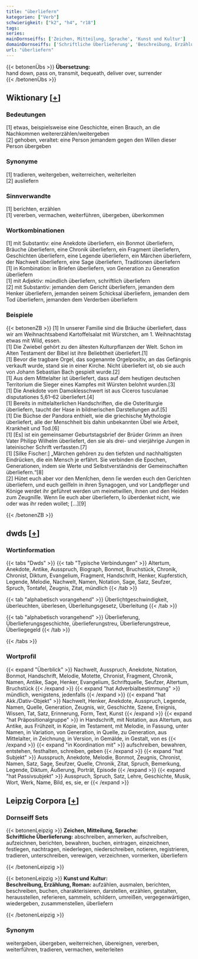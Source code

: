 ```yaml
---
title: "überliefern"
kategorien: ["Verb"]
schwierigkeit: ["k2", "h4", "r18"]
tags:
series:
mainDornseiffs: ['Zeichen, Mitteilung, Sprache', 'Kunst und Kultur']
domainDornseiffs: ['Schriftliche Überlieferung', 'Beschreibung, Erzählung, Roman']
url: "überliefern"
---
```


{{< betonenÜbs >}}
**Übersetzung:**  
hand down, pass on, transmit, bequeath, deliver  over, surrender  
{{< /betonenÜbs >}}

## Wiktionary [[+](https://de.wiktionary.org/wiki/überliefern)]

### Bedeutungen
[1] etwas, beispielsweise eine Geschichte, einen Brauch, an die Nachkommen weitererzählen/weitergeben  
[2] gehoben, veraltet: eine Person jemandem gegen den Willen dieser Person übergeben  

### Synonyme
[1] tradieren, weitergeben, weiterreichen, weiterleiten  
[2] ausliefern  

### Sinnverwandte
[1] berichten, erzählen  
[1] vererben, vermachen, weiterführen, übergeben, überkommen  

### Wortkombinationen
[1] mit Substantiv: eine Anekdote überliefern, ein Bonmot überliefern, Bräuche überliefern, eine Chronik überliefern, ein Fragment überliefern, Geschichten überliefern, eine Legende überliefern, ein Märchen überliefern, der Nachwelt überliefern, eine Sage überliefern, Traditionen überliefern  
[1] in Kombination: in Briefen überliefern, von Generation zu Generation überliefern  
[1] mit Adjektiv: mündlich überliefern, schriftlich überliefern  
[2] mit Substantiv: jemanden dem Gericht überliefern, jemanden dem Henker überliefern, jemanden seinem Schicksal überliefern, jemanden dem Tod überliefern,  jemanden dem Verderben überliefern  

### Beispiele
{{< betonenZB >}}
[1] In unserer Familie sind die Bräuche überliefert, dass wir am Weihnachtsabend Kartoffelsalat mit Würstchen, am 1. Weihnachtstag etwas mit Wild, essen.  
[1] Die Zwiebel gehört zu den ältesten Kulturpflanzen der Welt. Schon im Alten Testament der Bibel ist ihre Beliebtheit überliefert.[1]  
[1] Bevor die tragbare Orgel, das sogenannte Orgelpositiv, an das Gefängnis verkauft wurde, stand sie in einer Kirche. Nicht überliefert ist, ob sie auch von Johann Sebastian Bach gespielt wurde.[2]  
[1] Aus dem Mittelalter ist überliefert, dass auf dem heutigen deutschen Territorium die Sieger eines Kampfes mit Würsten belohnt wurden.[3]  
[1] Die Anekdote vom Damoklesschwert ist aus Ciceros tusculanae disputationes 5,61–62 überliefert.[4]  
[1] Bereits in mittelalterlichen Handschriften, die die Osterliturgie überliefern, taucht der Hase in bildnerischen Darstellungen auf.[5]  
[1] Die Büchse der Pandora enthielt, wie die griechische Mythologie überliefert, alle der Menschheit bis dahin unbekannten Übel wie Arbeit, Krankheit und Tod.[6]  
[1] [Es] ist ein gemeinsamer Geburtstagsbrief der Brüder Grimm an ihren Vater Philipp Wilhelm überliefert, den sie als drei- und vierjährige Jungen in lateinischer Schrift verfassten.[7]  
[1] [Silke Fischer:] „Märchen gehören zu den tiefsten und nachhaltigsten Eindrücken, die ein Mensch je erfährt. Sie verbinden die Epochen, Generationen, indem sie Werte und Selbstverständnis der Gemeinschaften überliefern.“[8]  
[2] Hütet euch aber vor den Menſchen, denn ſie werden euch den Gerichten überliefern, und euch geiſſeln in ihren Synagogen, und vor Landpfleger und Könige werdet ihr geführet werden um meinetwillen, ihnen und den Heiden zum Zeugniſſe. Wenn ſie euch aber überliefern, ſo überdenket nicht, wie oder was ihr reden wollet; […][9]  

{{< /betonenZB >}}


## dwds [[+](https://www.dwds.de/wb/überliefern)]

### Wortinformation
{{< tabs "Dwds" >}}
{{< tab "Typische Verbindungen" >}}
Altertum, Anekdote, Antike, Ausspruch, Biograph, Bonmot, Bruchstück, Chronik, Chronist, Diktum, Evangelium, Fragment, Handschrift, Henker, Kupferstich, Legende, Melodie, Nachwelt, Namen, Notation, Sage, Satz, Seufzer, Spruch, Tontafel, Zeugnis, Zitat, mündlich
{{< /tab >}}

{{< tab "alphabetisch vorangehend" >}}
Überlichtgeschwindigkeit, überleuchten, überlesen, Überleitungsgesetz, Überleitung
{{< /tab >}}

{{< tab "alphabetisch vorangehend" >}}
Überlieferung, Überlieferungsgeschichte, überlieferungstreu, Überlieferungstreue, Überliegegeld
{{< /tab >}}

{{< /tabs >}}

### Wortprofil
{{< expand "Überblick" >}} Nachwelt, Ausspruch, Anekdote, Notation, Bonmot, Handschrift, Melodie, Motette, Chronist, Fragment, Chronik, Namen, Antike, Sage, Henker, Evangelium, Schriftquelle, Seufzer, Altertum, Bruchstück {{< /expand >}}
{{< expand "hat Adverbialbestimmung" >}} mündlich, wenigstens, jedenfalls {{< /expand >}}
{{< expand "hat Akk./Dativ-Objekt" >}} Nachwelt, Henker, Anekdote, Ausspruch, Legende, Namen, Quelle, Generation, Zeugnis, wir, Geschichte, Szene, Ereignis, Wissen, Tat, Satz, Erinnerung, Form, Text, Kunst {{< /expand >}}
{{< expand "hat Präpositionalgruppe" >}} in Handschrift, mit Notation, aus Altertum, aus Antike, aus Frühzeit, in Kopie, im Testament, mit Melodie, in Fassung, unter Namen, in Variation, von Generation, in Quelle, zu Generation, aus Mittelalter, in Zeichnung, in Version, in Gemälde, in Gestalt, von es {{< /expand >}}
{{< expand "in Koordination mit" >}} aufschreiben, bewahren, entstehen, festhalten, schreiben, geben {{< /expand >}}
{{< expand "hat Subjekt" >}} Ausspruch, Anekdote, Melodie, Bonmot, Zeugnis, Chronist, Namen, Satz, Sage, Seufzer, Quelle, Chronik, Zitat, Spruch, Bemerkung, Legende, Diktum, Äußerung, Porträt, Episode {{< /expand >}}
{{< expand "hat Passivsubjekt" >}} Ausspruch, Spruch, Satz, Lehre, Geschichte, Musik, Wort, Werk, Name, Bild, es, sie, er {{< /expand >}}

## Leipzig Corpora [[+](https://corpora.uni-leipzig.de/en/res?word=überliefern&corpusId=deu_newscrawl-public_2018)]

### Dornseiff Sets
{{< betonenLeipzig >}}
**Zeichen, Mitteilung, Sprache:**  
**Schriftliche Überlieferung:** abschreiben, anmerken, aufschreiben, aufzeichnen, berichten, bewahren, buchen, eintragen, einzeichnen, festlegen, nachtragen, niederlegen, niederschreiben, notieren, registrieren, tradieren, unterschreiben, verewigen, verzeichnen, vormerken, überliefern  

{{< /betonenLeipzig >}}


{{< betonenLeipzig >}}
**Kunst und Kultur:**  
**Beschreibung, Erzählung, Roman:** aufzählen, ausmalen, berichten, beschreiben, buchen, charakterisieren, darstellen, erzählen, gestalten, herausstellen, referieren, sammeln, schildern, umreißen, vergegenwärtigen, wiedergeben, zusammenstellen, überliefern  

{{< /betonenLeipzig >}}

### Synonym
weitergeben, übergeben, weiterreichen, übereignen, vererben, weiterführen, tradieren, vermachen, weiterleiten

